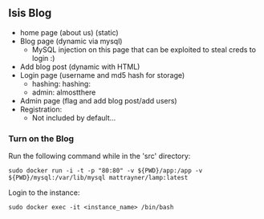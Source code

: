 ## Isis Blog 
- home page (about us) (static) 
- Blog page (dynamic via mysql) 
  - MySQL injection on this page that can be exploited to steal creds to login :) 
- Add blog post (dynamic with HTML) 
- Login page (username and md5 hash for storage) 
  - hashing: hashing: 
  - admin: almostthere
- Admin page (flag and add blog post/add users)
- Registration: 
  - Not included by default...


### Turn on the Blog 
Run the following command while in the 'src' directory:
```
sudo docker run -i -t -p "80:80" -v ${PWD}/app:/app -v ${PWD}/mysql:/var/lib/mysql mattrayner/lamp:latest
```

Login to the instance: 
```
sudo docker exec -it <instance_name> /bin/bash
```